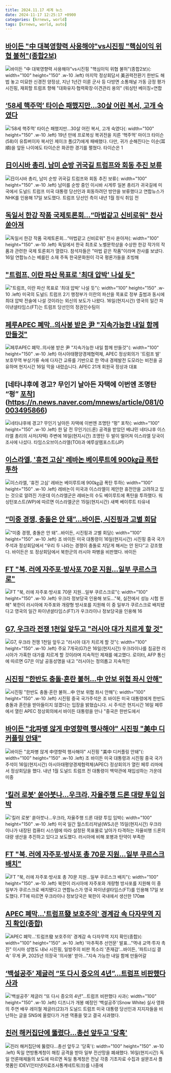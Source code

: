 ```yaml
---
title: 2024.11.17 세계 뉴스
date: 2024-11-17 12:25:17 +0900
categories: [krnews, world]
tags: [krnews, world, auto]
---
```

## [바이든 "中 대북영향력 사용해야"vs시진핑 "핵심이익 위협 불허"(종합2보)](https://n.news.naver.com/mnews/article/001/0015051144)

![바이든 "中 대북영향력 사용해야"vs시진핑 "핵심이익 위협 불허"(종합2보)](https://mimgnews.pstatic.net/image/origin/001/2024/11/17/15051144.jpg?type=nf220_150){: width="100" height="150" .w-10 .left}
마지막 정상회담서 美권력전환기 한반도 해법 놓고 미묘한 신경전 양정상, 지난 1년간 이룬 군사 등 다방면 소통채널 가동 긍정 평가 시진핑, 재회할 트럼프 향해 "대화유지·협력확장·이견관리 용의" (워싱턴 베이징=연합

## [‘58세 핵주먹’ 타이슨 패했지만…30살 어린 복서, 고개 숙였다](https://n.news.naver.com/mnews/article/023/0003870813)

![‘58세 핵주먹’ 타이슨 패했지만…30살 어린 복서, 고개 숙였다](https://mimgnews.pstatic.net/image/origin/023/2024/11/16/3870813.jpg?type=nf220_150){: width="100" height="150" .w-10 .left}
19년 만에 프로복싱 복귀전을 치른 ‘핵주먹’ 마이크 타이슨(58)이 유튜버이자 복서인 제이크 폴(27)에게 패배했다. 다만, 귀가 순해진다는 이순(耳順)을 앞둔 나이에도 타이슨은 화끈한 경기를 펼쳤다. 타이슨은 1

## [日이시바 총리, 남미 순방 귀국길 트럼프와 회동 추진 보류](https://n.news.naver.com/mnews/article/119/0002893546)

![日이시바 총리, 남미 순방 귀국길 트럼프와 회동 추진 보류](https://mimgnews.pstatic.net/image/origin/119/2024/11/17/2893546.jpg?type=nf220_150){: width="100" height="150" .w-10 .left}
남미를 순방 중인 이시바 시게루 일본 총리가 귀국길에 미국에서 도널드 트럼프 미국 대통령 당선인과 회동하려던 방안을 보류했다고 연합뉴스가 NHK를 인용해 17일 보도했다. 트럼프 당선인 측이 내년 1월 정식 취임 전

## [독일서 한강 작품 국제토론회…“마법같고 신비로워" 찬사 쏟아져](https://n.news.naver.com/mnews/article/277/0005501485)

![독일서 한강 작품 국제토론회…“마법같고 신비로워" 찬사 쏟아져](https://mimgnews.pstatic.net/image/origin/277/2024/11/16/5501485.jpg?type=nf220_150){: width="100" height="150" .w-10 .left}
독일에서 한국 최초로 노벨문학상을 수상한 한강 작가의 작품과 관련한 국제 토론회가 열렸다. 참석자들은 "마법 같은 작품"이라며 찬사를 보냈다. 16일 연합뉴스는 베를린 소재 주독 한국문화원이 각국 평론가들을 초빙해

## ["트럼프, 이란 파산 목표로 '최대 압박' 나설 듯"](https://n.news.naver.com/mnews/article/215/0001188063)

!["트럼프, 이란 파산 목표로 '최대 압박' 나설 듯"](https://mimgnews.pstatic.net/image/origin/215/2024/11/16/1188063.jpg?type=nf220_150){: width="100" height="150" .w-10 .left}
미국의 도널드 트럼프 2기 행정부가 이란의 파산을 목표로 정부 출범과 동시에 최대 압박 전술에 나설 것이라는 외신의 보도가 나왔다. 16일(현지시간) 영국의 일간 파이낸셜타임스(FT)는 트럼프 당선인의 정권인수팀이

## [페루APEC 폐막‥의사봉 받은 尹 "지속가능한 내일 함께 만들것"](https://n.news.naver.com/mnews/article/214/0001387015)

![페루APEC 폐막‥의사봉 받은 尹 "지속가능한 내일 함께 만들것"](https://mimgnews.pstatic.net/image/origin/214/2024/11/17/1387015.jpg?type=nf220_150){: width="100" height="150" .w-10 .left}
아시아태평양경제협력체, APEC 정상회의가 '트럼프 발' 보호무역 부상기류 속에 다자간 교류를 기반으로 한 역내 경제발전 도모라는 비전을 공유하며 현지시간 16일 막을 내렸습니다. APEC 21개 회원국 정상과 대표

## [네타냐후에 경고? 무인기 날아든 자택에 이번엔 조명탄 “펑” [포착](영상)](https://n.news.naver.com/mnews/article/081/0003495866)

![네타냐후에 경고? 무인기 날아든 자택에 이번엔 조명탄 “펑” [포착](영상)](https://mimgnews.pstatic.net/image/origin/081/2024/11/17/3495866.jpg?type=nf220_150){: width="100" height="150" .w-10 .left}
한 달 전 무인기(드론) 공격을 받았던 베냐민 네타냐후 이스라엘 총리의 사저(자택) 주변에 16일(현지시간) 조명탄 두 발이 떨어져 이스라엘 당국이 조사에 나섰다. 타임스오브이스라엘(TOI)과 예루살렘포스트(JP)

## [이스라엘, '휴전 고심' 레바논 베이루트에 900㎏급 폭탄 투하](https://n.news.naver.com/mnews/article/421/0007911427)

![이스라엘, '휴전 고심' 레바논 베이루트에 900㎏급 폭탄 투하](https://mimgnews.pstatic.net/image/origin/421/2024/11/16/7911427.jpg?type=nf220_150){: width="100" height="150" .w-10 .left}
레바논이 미국과 이스라엘이 제안한 휴전안을 고려하고 있는 것으로 알려진 가운데 이스라엘군은 레바논의 수도 베이루트에 폭탄을 투하했다. 워싱턴포스트(WP)에 따르면 이스라엘군은 15일(현지시간) 새벽 베이루트 타유네

## [“미중 경쟁, 충돌은 안 돼”…바이든, 시진핑과 고별 회담](https://n.news.naver.com/mnews/article/005/0001739173)

![“미중 경쟁, 충돌은 안 돼”…바이든, 시진핑과 고별 회담](https://mimgnews.pstatic.net/image/origin/005/2024/11/17/1739173.jpg?type=nf220_150){: width="100" height="150" .w-10 .left}
조 바이든 미국 대통령이 16일(현지시간) 시진핑 중국 국가주석과 정상회담에서 “우리 두 나라는 경쟁이 충돌로 치닫게 해서는 안 된다”고 강조했다. 바이든은 또 정상회담에서 북한군의 러시아 파병을 비판했다. 바이든

## [FT "북, 러에 자주포·방사포 70문 지원…일부 쿠르스크로"](https://n.news.naver.com/mnews/article/001/0015050945)

![FT "북, 러에 자주포·방사포 70문 지원…일부 쿠르스크로"](https://mimgnews.pstatic.net/image/origin/001/2024/11/17/15050945.jpg?type=nf220_150){: width="100" height="150" .w-10 .left}
우크라 정보당국 인용해 보도…"북, 실전에서 성능 시험 원해" 북한이 러시아에 자주포와 개량형 방사포를 지원해 이 중 일부가 쿠르스크로 배치됐다고 영국의 일간 파이낸셜타임스(FT)가 우크라이나 정보당국을 인용해 16

## [G7, 우크라 전쟁 1천일 앞두고 "러시아 대가 치르게 할 것"](https://n.news.naver.com/mnews/article/079/0003959638)

![G7, 우크라 전쟁 1천일 앞두고 "러시아 대가 치르게 할 것"](https://mimgnews.pstatic.net/image/origin/079/2024/11/16/3959638.jpg?type=nf220_150){: width="100" height="150" .w-10 .left}
주요 7개국(G7)은 16일(현지시간) 우크라이나를 침공한 러시아가 가혹한 대가를 치르게 할 것이라며 지속적인 제재를 예고했다. 로이터, AFP 통신에 따르면 G7은 이날 공동성명을 내고 "러시아는 정의롭고 지속적인

## [시진핑 "한반도 충돌·혼란 불허…中 안보 위협 좌시 안해"](https://n.news.naver.com/mnews/article/422/0000692985)

![시진핑 "한반도 충돌·혼란 불허…中 안보 위협 좌시 안해"](https://mimgnews.pstatic.net/image/origin/422/2024/11/17/692985.jpg?type=nf220_150){: width="100" height="150" .w-10 .left}
시진핑 중국 국가주석은 조 바이든 미국 대통령에게 한반도 충돌과 혼란을 받아들이지 않겠다는 입장을 밝혔습니다. 시 주석은 현지시간 16일 페루에서 열린 APEC 정상회의에서 바이든 대통령을 만나 "중국은 한반도에서

## [바이든 "北파병 않게 中영향력 행사해야" 시진핑 "美中 디커플링 안돼"](https://n.news.naver.com/mnews/article/011/0004416123)

![바이든 "北파병 않게 中영향력 행사해야" 시진핑 "美中 디커플링 안돼"](https://mimgnews.pstatic.net/image/origin/011/2024/11/17/4416123.jpg?type=nf220_150){: width="100" height="150" .w-10 .left}
조 바이든 미국 대통령과 시진핑 중국 국가주석이 16일(현지시간) 아시아태평양경제협력체(APEC) 정상회의가 열린 페루 리마에서 정상회담을 했다. 내년 1월 도널드 트럼프 전 대통령이 백악관에 재입성하는 가운데 미중

## ['킬러 로봇' 쏟아붓나…우크라, 자율주행 드론 대량 투입 임박](https://n.news.naver.com/mnews/article/025/0003400966)

!['킬러 로봇' 쏟아붓나…우크라, 자율주행 드론 대량 투입 임박](https://mimgnews.pstatic.net/image/origin/025/2024/11/16/3400966.jpg?type=nf220_150){: width="100" height="150" .w-10 .left}
미국 일간 월스트리저널(WSJ)은 15일(현지시간) 우크라이나가 내장된 컴퓨터 시스템에 따라 설정된 목표물로 날아가 타격하는 자율비행 드론의 대량 생산을 추진하고 있다고 보도했다. 러시아에 비해 포병과 탄약이 부족한

## [FT "북, 러에 자주포·방사포 총 70문 지원…일부 쿠르스크 배치"](https://n.news.naver.com/mnews/article/119/0002893563)

![FT "북, 러에 자주포·방사포 총 70문 지원…일부 쿠르스크 배치"](https://mimgnews.pstatic.net/image/origin/119/2024/11/17/2893563.jpg?type=nf220_150){: width="100" height="150" .w-10 .left}
북한이 러시아에 자주포와 개량형 방사포를 지원해 이 중 일부가 쿠르스크로 배치됐다고 연합뉴스가 영국 파이낸셜타임스(FT)를 인용해 17일 보도했다. FT에 따르면 우크라이나 정보당국은 북한이 국내에서 생산한 170㎜

## [APEC 폐막…'트럼프發 보호주의' 경계감 속 다자무역 지지 확인(종합)](https://n.news.naver.com/mnews/article/001/0015050975)

![APEC 폐막…'트럼프發 보호주의' 경계감 속 다자무역 지지 확인(종합)](https://mimgnews.pstatic.net/image/origin/001/2024/11/17/15050975.jpg?type=nf220_150){: width="100" height="150" .w-10 .left}
'마추픽추 선언문' 발표…"역내 교역·투자 촉진" 이시마 성명도 내놔 시진핑, 일방주의 비판 목소리 '존재감'…바이든, '파트너십 결속' 무게 尹, 2025년 의장국 '의사봉' 받아…"지속 가능한 내일 함께 만들어갈

## [‘백설공주’ 제글러 “또 다시 증오의 4년”…트럼프 비판했다 사과](https://n.news.naver.com/mnews/article/028/0002716487)

![‘백설공주’ 제글러 “또 다시 증오의 4년”…트럼프 비판했다 사과](https://mimgnews.pstatic.net/image/origin/028/2024/11/16/2716487.jpg?type=nf220_150){: width="100" height="150" .w-10 .left}
디즈니가 개봉 예정인 ‘백설공주’(Snow White) 실사 영화의 주연 배우 레이철 제글러(23)가 도널드 트럼프 미국 대통령 당선인과 지지자들을 비난하는 글을 SNS에 올렸다가 거센 역풍을 맞고 결국 사과했다.

## [친러 해커집단에 뚫렸다…총선 앞두고 '당혹'](https://n.news.naver.com/mnews/article/215/0001188058)

![친러 해커집단에 뚫렸다…총선 앞두고 '당혹'](https://mimgnews.pstatic.net/image/origin/215/2024/11/16/1188058.jpg?type=nf220_150){: width="100" height="150" .w-10 .left}
독일 연방통계청이 해킹 공격을 받아 일부 전산망을 폐쇄했다. 16일(현지시간) 독일 언론매체들의 보도에 따르면 독일 통계청은 전날 각종 기초자료 수집과 설문조사 플랫폼인 IDEV(인터넷자료조사통계네트워크)를 나중에

